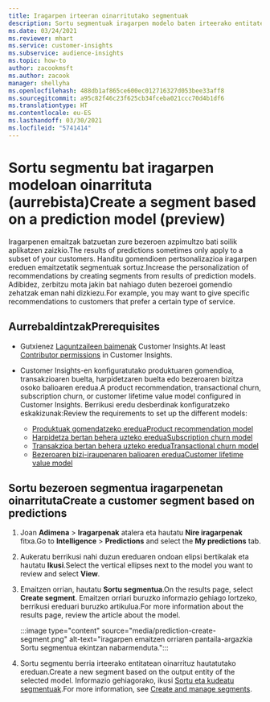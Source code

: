 ```yaml
---
title: Iragarpen irteeran oinarritutako segmentuak
description: Sortu segmentuak iragarpen modelo baten irteerako entitatean oinarrituta.
ms.date: 03/24/2021
ms.reviewer: mhart
ms.service: customer-insights
ms.subservice: audience-insights
ms.topic: how-to
author: zacookmsft
ms.author: zacook
manager: shellyha
ms.openlocfilehash: 488db1af865ce600ec012716327d053bee33aff8
ms.sourcegitcommit: a95c82f46c23f625cb34fceba021ccc70d4b1df6
ms.translationtype: HT
ms.contentlocale: eu-ES
ms.lasthandoff: 03/30/2021
ms.locfileid: "5741414"
---
```

# <a name="create-a-segment-based-on-a-prediction-model-preview"></a><span data-ttu-id="5429e-103">Sortu segmentu bat iragarpen modeloan oinarrituta (aurrebista)</span><span class="sxs-lookup"><span data-stu-id="5429e-103">Create a segment based on a prediction model (preview)</span></span>

<span data-ttu-id="5429e-104">Iragarpenen emaitzak batzuetan zure bezeroen azpimultzo bati soilik aplikatzen zaizkio.</span><span class="sxs-lookup"><span data-stu-id="5429e-104">The results of predictions sometimes only apply to a subset of your customers.</span></span> <span data-ttu-id="5429e-105">Handitu gomendioen pertsonalizazioa iragarpen ereduen emaitzetatik segmentuak sortuz.</span><span class="sxs-lookup"><span data-stu-id="5429e-105">Increase the personalization of recommendations by creating segments from results of prediction models.</span></span> <span data-ttu-id="5429e-106">Adibidez, zerbitzu mota jakin bat nahiago duten bezeroei gomendio zehatzak eman nahi dizkiezu.</span><span class="sxs-lookup"><span data-stu-id="5429e-106">For example, you may want to give specific recommendations to customers that prefer a certain type of service.</span></span> 

## <a name="prerequisites"></a><span data-ttu-id="5429e-107">Aurrebaldintzak</span><span class="sxs-lookup"><span data-stu-id="5429e-107">Prerequisites</span></span>

- <span data-ttu-id="5429e-108">Gutxienez [Laguntzaileen baimenak](permissions.md) Customer Insights.</span><span class="sxs-lookup"><span data-stu-id="5429e-108">At least [Contributor permissions](permissions.md) in Customer Insights.</span></span>

- <span data-ttu-id="5429e-109">Customer Insights-en konfiguratutako produktuaren gomendioa, transakzioaren buelta, harpidetzaren buelta edo bezeroaren bizitza osoko balioaren eredua.</span><span class="sxs-lookup"><span data-stu-id="5429e-109">A product recommendation, transactional churn, subscription churn, or customer lifetime value model configured in Customer Insights.</span></span> <span data-ttu-id="5429e-110">Berrikusi eredu desberdinak konfiguratzeko eskakizunak:</span><span class="sxs-lookup"><span data-stu-id="5429e-110">Review the requirements to set up the different models:</span></span>

  - [<span data-ttu-id="5429e-111">Produktuak gomendatzeko eredua</span><span class="sxs-lookup"><span data-stu-id="5429e-111">Product recommendation model</span></span>](predict-product-recommendation.md)
  - [<span data-ttu-id="5429e-112">Harpidetza bertan behera uzteko eredua</span><span class="sxs-lookup"><span data-stu-id="5429e-112">Subscription churn model</span></span>](predict-subscription-churn.md)
  - [<span data-ttu-id="5429e-113">Transakzioa bertan behera uzteko eredua</span><span class="sxs-lookup"><span data-stu-id="5429e-113">Transactional churn model</span></span>](predict-transactional-churn.md)
  - [<span data-ttu-id="5429e-114">Bezeroaren bizi-iraupenaren balioaren eredua</span><span class="sxs-lookup"><span data-stu-id="5429e-114">Customer lifetime value model</span></span>](predict-customer-lifetime-value.md)

## <a name="create-a-customer-segment-based-on-predictions"></a><span data-ttu-id="5429e-115">Sortu bezeroen segmentua iragarpenetan oinarrituta</span><span class="sxs-lookup"><span data-stu-id="5429e-115">Create a customer segment based on predictions</span></span>

1. <span data-ttu-id="5429e-116">Joan **Adimena** > **Iragarpenak** atalera eta hautatu **Nire iragarpenak** fitxa.</span><span class="sxs-lookup"><span data-stu-id="5429e-116">Go to **Intelligence** > **Predictions** and select the **My predictions** tab.</span></span>

1. <span data-ttu-id="5429e-117">Aukeratu berrikusi nahi duzun ereduaren ondoan elipsi bertikalak eta hautatu **Ikusi**.</span><span class="sxs-lookup"><span data-stu-id="5429e-117">Select the vertical ellipses next to the model you want to review and select **View**.</span></span>

1. <span data-ttu-id="5429e-118">Emaitzen orrian, hautatu **Sortu segmentua**.</span><span class="sxs-lookup"><span data-stu-id="5429e-118">On the results page, select **Create segment**.</span></span> <span data-ttu-id="5429e-119">Emaitzen orriari buruzko informazio gehiago lortzeko, berrikusi ereduari buruzko artikulua.</span><span class="sxs-lookup"><span data-stu-id="5429e-119">For more information about the results page, review the article about the model.</span></span>

   :::image type="content" source="media/prediction-create-segment.png" alt-text="iragarpen emaitzen orriaren pantaila-argazkia Sortu segmentua ekintzan nabarmenduta.":::

1. <span data-ttu-id="5429e-121">Sortu segmentu berria irteerako entitatean oinarrituz hautatutako ereduan.</span><span class="sxs-lookup"><span data-stu-id="5429e-121">Create a new segment based on the output entity of the selected model.</span></span> <span data-ttu-id="5429e-122">Informazio gehiagorako, ikusi [Sortu eta kudeatu segmentuak](segments.md).</span><span class="sxs-lookup"><span data-stu-id="5429e-122">For more information, see [Create and manage segments](segments.md).</span></span>